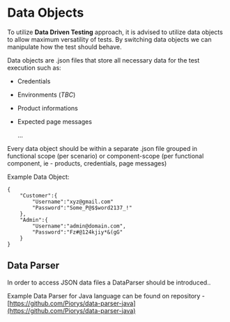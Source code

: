 # Data Objects

To utilize **Data Driven Testing** approach, it is advised to utilize data objects to allow maximum versatility of tests. By switching data objects we can manipulate how the test should behave.

Data objects are .json files that store all necessary data for the test execution such as:

* Credentials
* Environments \(_TBC_\)
* Product informations
* Expected page messages

  ...

Every data object should be within a separate .json file grouped in functional scope \(per scenario\) or component-scope \(per functional component, ie - products, credentials, page messages\)

Example Data Object:

```text
{
    "Customer":{
        "Username":"xyz@gmail.com"
        "Password":"Some_P@$$word2137_!"
    },
    "Admin":{
        "Username":"admin@domain.com",
        "Password":"Fz#@124kjiy*&(gG"
    }
}
```

## Data Parser

In order to access JSON data files a DataParser should be introduced..

Example Data Parser for Java language can be found on repository - [https://github.com/Piorys/data-parser-java](https://github.com/Piorys/data-parser-java) 

